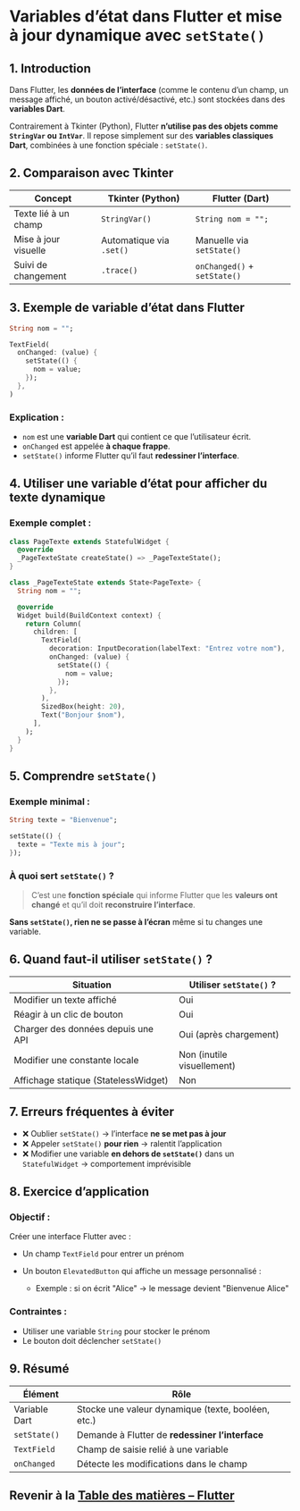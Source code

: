 # Variables d’état dans Flutter et mise à jour dynamique avec `setState()`


## 1. Introduction

Dans Flutter, les **données de l’interface** (comme le contenu d’un champ, un message affiché, un bouton activé/désactivé, etc.) sont stockées dans des **variables Dart**.

Contrairement à Tkinter (Python), Flutter **n’utilise pas des objets comme `StringVar` ou `IntVar`**.
Il repose simplement sur des **variables classiques Dart**, combinées à une fonction spéciale : `setState()`.



## 2. Comparaison avec Tkinter

| Concept              | Tkinter (Python)         | Flutter (Dart)               |
| -------------------- | ------------------------ | ---------------------------- |
| Texte lié à un champ | `StringVar()`            | `String nom = "";`           |
| Mise à jour visuelle | Automatique via `.set()` | Manuelle via `setState()`    |
| Suivi de changement  | `.trace()`               | `onChanged()` + `setState()` |



## 3. Exemple de variable d’état dans Flutter

```dart
String nom = "";

TextField(
  onChanged: (value) {
    setState(() {
      nom = value;
    });
  },
)
```

### Explication :

* `nom` est une **variable Dart** qui contient ce que l’utilisateur écrit.
* `onChanged` est appelée **à chaque frappe**.
* `setState()` informe Flutter qu’il faut **redessiner l’interface**.



## 4. Utiliser une variable d’état pour afficher du texte dynamique

### Exemple complet :

```dart
class PageTexte extends StatefulWidget {
  @override
  _PageTexteState createState() => _PageTexteState();
}

class _PageTexteState extends State<PageTexte> {
  String nom = "";

  @override
  Widget build(BuildContext context) {
    return Column(
      children: [
        TextField(
          decoration: InputDecoration(labelText: "Entrez votre nom"),
          onChanged: (value) {
            setState(() {
              nom = value;
            });
          },
        ),
        SizedBox(height: 20),
        Text("Bonjour $nom"),
      ],
    );
  }
}
```



## 5. Comprendre `setState()`

### Exemple minimal :

```dart
String texte = "Bienvenue";

setState(() {
  texte = "Texte mis à jour";
});
```

### À quoi sert `setState()` ?

> C’est une **fonction spéciale** qui informe Flutter que les **valeurs ont changé** et qu’il doit **reconstruire l’interface**.

**Sans `setState()`, rien ne se passe à l’écran** même si tu changes une variable.



## 6. Quand faut-il utiliser `setState()` ?

| Situation                            | Utiliser `setState()` ?    |
| ------------------------------------ | -------------------------- |
| Modifier un texte affiché            | Oui                        |
| Réagir à un clic de bouton           | Oui                        |
| Charger des données depuis une API   | Oui (après chargement)     |
| Modifier une constante locale        | Non (inutile visuellement) |
| Affichage statique (StatelessWidget) | Non                        |


## 7. Erreurs fréquentes à éviter

* ❌ Oublier `setState()` → l’interface **ne se met pas à jour**
* ❌ Appeler `setState()` **pour rien** → ralentit l’application
* ❌ Modifier une variable **en dehors de `setState()`** dans un `StatefulWidget` → comportement imprévisible



## 8. Exercice d’application

### Objectif :

Créer une interface Flutter avec :

* Un champ `TextField` pour entrer un prénom
* Un bouton `ElevatedButton` qui affiche un message personnalisé :

  * Exemple : si on écrit "Alice" → le message devient "Bienvenue Alice"

### Contraintes :

* Utiliser une variable `String` pour stocker le prénom
* Le bouton doit déclencher `setState()`



## 9. Résumé

| Élément       | Rôle                                               |
| ------------- | -------------------------------------------------- |
| Variable Dart | Stocke une valeur dynamique (texte, booléen, etc.) |
| `setState()`  | Demande à Flutter de **redessiner l’interface**    |
| `TextField`   | Champ de saisie relié à une variable               |
| `onChanged`   | Détecte les modifications dans le champ            |



## Revenir à la [Table des matières – Flutter](#tb)


